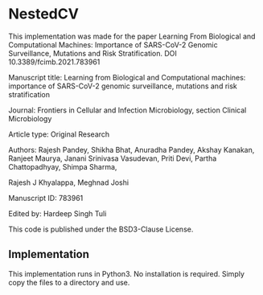 # NestedCV

This implementation was made for the paper Learning From Biological and Computational Machines: Importance of SARS-CoV-2 Genomic Surveillance, Mutations and Risk Stratification. DOI 10.3389/fcimb.2021.783961

Manuscript title: Learning from Biological and Computational machines: importance of SARS-CoV-2 genomic surveillance, mutations and risk stratification

Journal: Frontiers in Cellular and Infection Microbiology, section Clinical Microbiology

Article type: Original Research

Authors: Rajesh Pandey, Shikha Bhat, Anuradha Pandey, Akshay Kanakan, Ranjeet Maurya, Janani Srinivasa Vasudevan, Priti Devi, Partha Chattopadhyay, Shimpa Sharma, 

Rajesh J Khyalappa, Meghnad Joshi

Manuscript ID: 783961

Edited by: Hardeep Singh Tuli

This code is published under the BSD3-Clause License.

## Implementation
This implementation runs in Python3. No installation is required. Simply copy the files to a directory and use.
